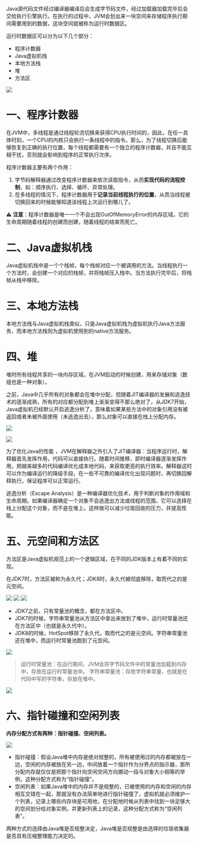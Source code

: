 Java源代码文件经过编译器编译后会生成字节码文件，经过加载器加载完毕后会交给执行引擎执行。在执行的过程中，JVM会划出来一块空间来存储程序执行期间需要用到的数据，这块空间就被称为运行时数据区。

运行时数据区可以分为以下几个部分：
- 程序计数器
- Java虚拟机栈
- 本地方法栈
- 堆
- 方法区

![](pictures/6da176aa.png)


# 一、程序计数器

在JVM中，多线程是通过线程轮流切换来获得CPU执行时间的，因此，在任一具体时刻，一个CPU的内核只会执行一条线程中的指令。那么，为了线程切换后能够恢复到正确的执行位置，每个线程都需要有一个独立的程序计数器，并且不能互相干扰，否则就会影响到程序的正常执行次序。

程序计数器主要有两个作用：
1. 字节码解释器通过改变程序计数器来依次读取指令，从而**实现代码的流程控制**，如：顺序执行、选择、循环、异常处理。
2. 在多线程的情况下，程序计数器用于**记录当前线程执行的位置**，从而当线程被切换回来的时候能够知道该线程上次运行到哪儿了。

⚠️ **注意**：程序计数器是唯一一个不会出现OutOfMemoryError的内存区域，它的生命周期随着线程的创建而创建，随着线程的结束而死亡。


# 二、Java虚拟机栈

Java虚拟机栈中是一个个栈帧，每个栈帧对应一个被调用的方法。当线程执行一个方法时，会创建一个对应的栈帧，并将栈帧压入栈中。当方法执行完毕后，将栈帧从栈中移除。

# 三、本地方法栈

本地方法栈与Java虚拟机栈类似，只是Java虚拟机栈为虚拟机执行Java方法服务，而本地方法栈则为虚拟机使用到的native方法服务。

# 四、堆

堆时所有线程共享的一块内存区域，在JVM启动的时候创建，用来存储对象（数组也是一种对象）。

之前，Java中几乎所有的对象都会在堆中分配，但随着JIT编译器的发展和逃逸技术的逐渐成熟，所有的对应都分配到堆上渐渐变得不那么绝对了，从JDK7开始，Java虚拟机已经默认开启逃逸分析了，意味着如果某些方法中的对象引用没有被返回或者未被外面使用（未逃逸出去），那么对象可以直接在栈上分配内存。

![](pictures/e2a0a39a.png)

![](pictures/14f57495.png)

为了优化Java的性能 ，JVM在解释器之外引入了JIT编译器：当程序运行时，解释器首先发挥作用，代码可以直接执行。随着时间推移，即时编译器逐渐发挥作用，把越来越多的代码编译优化成本地代码，来获取更高的执行效率。解释器这时可以作为编译运行的降级手段，在一些不可靠的编译优化出现问题时，再切换回解释执行，保证程序可以正常运行。

逃逸分析（Escape Analysis）是一种编译器优化技术，用于判断对象的作用域和生命周期。如果编译器确定一个对象不会逃逸出方法或线程的范围，它可以选择在栈上分配这个对象，而不是在堆上。这样做可以减少垃圾回收的压力，并提高性能。

# 五、元空间和方法区

方法区是Java虚拟机规范上的一个逻辑区域，在不同的JDK版本上有着不同的实现。

在JDK7时，方法区被称为永久代；JDK8时，永久代被彻底移除，取而代之的是元空间。

![](pictures/5b9bfcaf.png)
![](pictures/5b220cc6.png)
![](pictures/ed2ce084.png)

- JDK7之前，只有常量池的概念，都在方法区中。 
- JDK7的时候，字符串常量池从方法区中拿出来放到了堆中，运行时常量池还在方法区中（也就是永久代中）。 
- JDK8的时候，HotSpot移除了永久代，取而代之的是元空间。字符串常量池还在堆中，而运行时常量池跑到了元空间。

![](pictures/c1bf1756.png)

>运行时常量池：在运行期间，JVM会将字节码文件中的常量池加载到内存中，存放在运行时常量池中。
> 字符串常量池：存放字符串常量，也就是在代码中写的字符串，存放在堆中。

![](pictures/7cfb190d.png)


# 六、指针碰撞和空闲列表

**内存分配方式有两种：指针碰撞、空闲列表。**

![](pictures/f21aa539.png)

- 指针碰撞：假设Java堆中内存是绝对规整的，所有被使用过的内存都被放在一边，空闲的内存被放在另一边，中间放着一个指针作为分界点的指示器，那所分配内存就仅仅是把那个指针向空闲空间方向挪动一段与对象大小相等的举例，这种分配方式称为“指针碰撞”。
- 空闲列表：如果Java堆中的内存并不是规整的，已被使用的内存和空闲的内存相互交错在一起，那就没有办法简单地进行指针碰撞了，虚拟机就必须维护一个列表，记录上哪些内存块是可用地，在分配地时候从列表中找到一块足够大的空间划分给对象实例，并更新列表上的记录，这种分配方式称为“空闲列表”。

两种方式的选择由Java堆是否规整决定，Java堆是否规整是由选择的垃圾收集器是否具有压缩整理能力决定的。